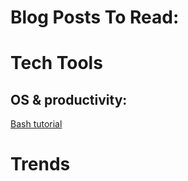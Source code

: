 # Blog Posts To Read:

# Tech Tools
## OS & productivity:
[Bash tutorial](https://www.blockloop.io/mastering-bash-and-terminal)


# Trends
